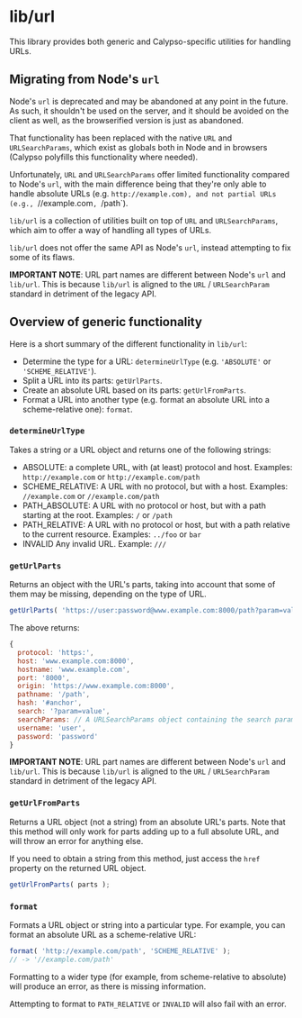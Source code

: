 lib/url
======

This library provides both generic and Calypso-specific utilities for handling URLs.


## Migrating from Node's `url`

Node's `url` is deprecated and may be abandoned at any point in the future. As such, it shouldn't be
used on the server, and it should be avoided on the client as well, as the browserified version is
just as abandoned.

That functionality has been replaced with the native `URL` and `URLSearchParams`, which exist as
globals both in Node and in browsers (Calypso polyfills this functionality where needed).

Unfortunately, `URL` and `URLSearchParams` offer limited functionality compared to Node's `url`, with
the main difference being that they're only able to handle absolute URLs (e.g. `http://example.com),
and not partial URLs (e.g., `//example.com`, `/path`).

`lib/url` is a collection of utilities built on top of `URL` and `URLSearchParams`, which aim to
offer a way of handling all types of URLs.

`lib/url` does not offer the same API as Node's `url`, instead attempting to fix some of its flaws.

**IMPORTANT NOTE**: URL part names are different between Node's `url` and `lib/url`. This is because
`lib/url` is aligned to the `URL` / `URLSearchParam` standard in detriment of the legacy API.


## Overview of generic functionality

Here is a short summary of the different functionality in `lib/url`:

- Determine the type for a URL: `determineUrlType` (e.g. `'ABSOLUTE'` or `'SCHEME_RELATIVE'`).
- Split a URL into its parts: `getUrlParts`.
- Create an absolute URL based on its parts: `getUrlFromParts`.
- Format a URL into another type (e.g. format an absolute URL into a scheme-relative one): `format`.

### `determineUrlType`

Takes a string or a URL object and returns one of the following strings:

- ABSOLUTE: a complete URL, with (at least) protocol and host.
  Examples: `http://example.com` or `http://example.com/path`
- SCHEME_RELATIVE: A URL with no protocol, but with a host.
  Examples: `//example.com` or `//example.com/path`
- PATH_ABSOLUTE: A URL with no protocol or host, but with a path starting at the root.
  Examples: `/` or `/path`
- PATH_RELATIVE: A URL with no protocol or host, but with a path relative to the current resource.
  Examples: `../foo` or `bar`
- INVALID Any invalid URL.
  Example: `///`

### `getUrlParts`

Returns an object with the URL's parts, taking into account that some of them may be missing,
depending on the type of URL.

```js
getUrlParts( 'https://user:password@www.example.com:8000/path?param=value#anchor' );
```

The above returns:

```js
{
  protocol: 'https:',
  host: 'www.example.com:8000',
  hostname: 'www.example.com',
  port: '8000',
  origin: 'https://www.example.com:8000',
  pathname: '/path',
  hash: '#anchor',
  search: '?param=value',
  searchParams: // A URLSearchParams object containing the search parameters
  username: 'user',
  password: 'password'
}
```

**IMPORTANT NOTE**: URL part names are different between Node's `url` and `lib/url`. This is because
`lib/url` is aligned to the `URL` / `URLSearchParam` standard in detriment of the legacy API.

### `getUrlFromParts`

Returns a URL object (not a string) from an absolute URL's parts. Note that this method will only
work for parts adding up to a full absolute URL, and will throw an error for anything else.

If you need to obtain a string from this method, just access the `href` property on the returned
URL object.

```js
getUrlFromParts( parts );
```

### `format`

Formats a URL object or string into a particular type. For example, you can format an absolute URL
as a scheme-relative URL:

```js
format( 'http://example.com/path', 'SCHEME_RELATIVE' );
// -> '//example.com/path'
```

Formatting to a wider type (for example, from scheme-relative to absolute) will produce an error, as
there is missing information.

Attempting to format to `PATH_RELATIVE` or `INVALID` will also fail with an error.
